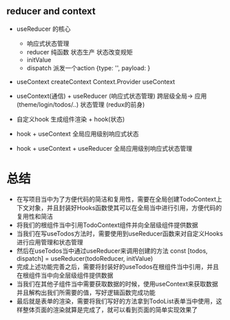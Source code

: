 ## reducer and context
-  useReducer 的核心
    - 响应式状态管理
    - reducer 纯函数 状态生产 状态改变规矩
    - initValue
    - dispatch 派发一个action
        {type: '', payload: }
- useContext
    createContext
    Context.Provider
    useContext
- useContext(通信) + useReducer (响应式状态管理)
    跨层级全局-> 应用 (theme/login/todos/..) 状态管理 (redux的前身)

- 自定义hook
    生成组件渲染 + hook(状态)
    
- hook + useContext
    全局应用级别响应式状态
- hook + useContext + useReducer
    全局应用级别响应式状态管理



# 总结

- 在写项目当中为了方便代码的简洁和复用性，需要在全局创建TodoContext上下文对象，并且封装好Hooks函数使其可以在全局当中进行引用，方便代码的复用性和简洁
- 将我们的根组件当中引用TodoContext组件并向全层级组件提供数据
- 当我们在写useTodos方法时，需要使用到useReducer函数来对自定义Hooks进行应用管理和状态管理
- 然后在useTodos当中通过useReducer来调用创建的方法
const [todos, dispatch] = useReducer(todoReducer, initValue)
- 完成上述功能完善之后，需要将封装好的useTodos在根组件当中引用，并且在根组件当中向全层级组件提供数据
- 当我们在其他子组件当中需要获取数据的时候，使用useContext来获取数据并且解构出我们所需要的值，写好逻辑函数完成功能
- 最后就是表单的渲染，需要将我们写好的方法拿到TodoList表单当中使用，这样整体页面的渲染就算是完成了，就可以看到页面的简单实现效果了